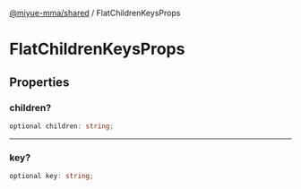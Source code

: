 [@miyue-mma/shared](../index.md) / FlatChildrenKeysProps

# FlatChildrenKeysProps

## Properties

### children?

```ts
optional children: string;
```

***

### key?

```ts
optional key: string;
```
